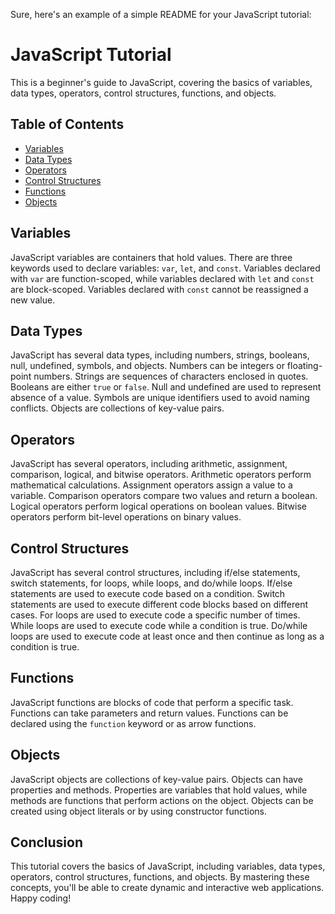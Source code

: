 Sure, here's an example of a simple README for your JavaScript tutorial:

# JavaScript Tutorial

This is a beginner's guide to JavaScript, covering the basics of variables, data types, operators, control structures, functions, and objects.

## Table of Contents

- [Variables](#variables)
- [Data Types](#data-types)
- [Operators](#operators)
- [Control Structures](#control-structures)
- [Functions](#functions)
- [Objects](#objects)

## Variables

JavaScript variables are containers that hold values. There are three keywords used to declare variables: `var`, `let`, and `const`. Variables declared with `var` are function-scoped, while variables declared with `let` and `const` are block-scoped. Variables declared with `const` cannot be reassigned a new value.

## Data Types

JavaScript has several data types, including numbers, strings, booleans, null, undefined, symbols, and objects. Numbers can be integers or floating-point numbers. Strings are sequences of characters enclosed in quotes. Booleans are either `true` or `false`. Null and undefined are used to represent absence of a value. Symbols are unique identifiers used to avoid naming conflicts. Objects are collections of key-value pairs.

## Operators

JavaScript has several operators, including arithmetic, assignment, comparison, logical, and bitwise operators. Arithmetic operators perform mathematical calculations. Assignment operators assign a value to a variable. Comparison operators compare two values and return a boolean. Logical operators perform logical operations on boolean values. Bitwise operators perform bit-level operations on binary values.

## Control Structures

JavaScript has several control structures, including if/else statements, switch statements, for loops, while loops, and do/while loops. If/else statements are used to execute code based on a condition. Switch statements are used to execute different code blocks based on different cases. For loops are used to execute code a specific number of times. While loops are used to execute code while a condition is true. Do/while loops are used to execute code at least once and then continue as long as a condition is true.

## Functions

JavaScript functions are blocks of code that perform a specific task. Functions can take parameters and return values. Functions can be declared using the `function` keyword or as arrow functions.

## Objects

JavaScript objects are collections of key-value pairs. Objects can have properties and methods. Properties are variables that hold values, while methods are functions that perform actions on the object. Objects can be created using object literals or by using constructor functions.

## Conclusion

This tutorial covers the basics of JavaScript, including variables, data types, operators, control structures, functions, and objects. By mastering these concepts, you'll be able to create dynamic and interactive web applications. Happy coding!

